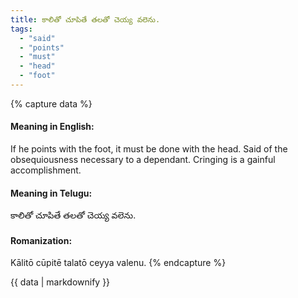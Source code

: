 ```yaml
---
title: కాలితో చూపితే తలతో చెయ్య వలెను.
tags:
  - "said"
  - "points"
  - "must"
  - "head"
  - "foot"
---
```


{% capture data %}
#### Meaning in English:
If he points with the foot, it must be done with the head.
Said of the obsequiousness necessary to a dependant.
Cringing is a gainful accomplishment.

#### Meaning in Telugu:
కాలితో చూపితే తలతో చెయ్య వలెను.

#### Romanization:
Kālitō cūpitē talatō ceyya valenu.
{% endcapture %}

{{ data | markdownify }}

